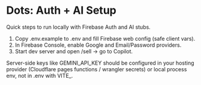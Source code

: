 # Dots: Auth + AI Setup

Quick steps to run locally with Firebase Auth and AI stubs.

1) Copy .env.example to .env and fill Firebase web config (safe client vars).
2) In Firebase Console, enable Google and Email/Password providers.
3) Start dev server and open /sell → go to Copilot.

Server-side keys like GEMINI_API_KEY should be configured in your hosting provider (Cloudflare pages functions / wrangler secrets) or local process env, not in .env with VITE_.
